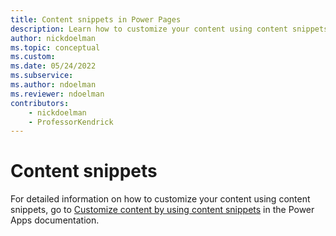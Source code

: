 ```yaml
---
title: Content snippets in Power Pages
description: Learn how to customize your content using content snippets.
author: nickdoelman
ms.topic: conceptual
ms.custom: 
ms.date: 05/24/2022
ms.subservice:
ms.author: ndoelman
ms.reviewer: ndoelman
contributors:
    - nickdoelman
    - ProfessorKendrick
---
```


# Content snippets 



For detailed information on how to customize your content using content snippets, go to [Customize content by using content snippets](/powerapps/maker/portals/configure/customize-content-snippets) in the Power Apps documentation.


